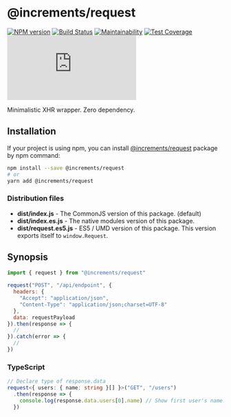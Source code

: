 # @increments/request

[![NPM version](http://img.shields.io/npm/v/@increments/request.svg)](https://www.npmjs.com/package/@increments/request)
[![Build Status](https://travis-ci.org/increments/request-js.svg?branch=master)](https://travis-ci.org/increments/request-js)
[![Maintainability](https://api.codeclimate.com/v1/badges/456eb6c2b8dc26ff88bb/maintainability)](https://codeclimate.com/github/increments/request-js/maintainability)
[![Test Coverage](https://api.codeclimate.com/v1/badges/456eb6c2b8dc26ff88bb/test_coverage)](https://codeclimate.com/github/increments/request-js/test_coverage)
[![Stable Release Size](http://img.badgesize.io/https://unpkg.com/@increments/request/dist/request.es5.min.js?compression=gzip)](https://github.com/ngryman/badge-size)

Minimalistic XHR wrapper. Zero dependency.

## Installation

If your project is using npm, you can install [@increments/request](https://www.npmjs.com/package/@increments/request) package by npm command:

```bash
npm install --save @increments/request
# or
yarn add @increments/request
```

### Distribution files

- **dist/index.js** -  The CommonJS version of this package. (default)
- **dist/index.es.js** -  The native modules version of this package.
- **dist/request.es5.js** - ES5 / UMD version of this package. This version exports itself to `window.Request`.

## Synopsis

```js
import { request } from "@increments/request"

request("POST", "/api/endpoint", {
  headers: {
    "Accept": "application/json",
    "Content-Type": "application/json;charset=UTF-8"
  },
  data: requestPayload
}).then(response => {
  //
}).catch(error => {
  //
})

```

### TypeScript

```ts
// Declare type of response.data
request<{ users: { name: string }[] }>("GET", "/users")
  .then(response => {
    console.log(response.data.users[0].name) // Show first user's name.
  })
```